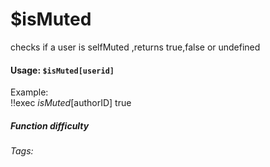 # $isMuted
checks if a user is selfMuted ,returns true,false or undefined

#### Usage: `$isMuted[userid]`
Example:
<br/>
<discord-messages>
	<discord-message :bot="false" role-color="#ffcc9a" author="Member">
		!!exec $isMuted[$authorID]
	</discord-message>
	<discord-message :bot="true" role-color="#0099ff" author="Custom Command" avatar="https://media.discordapp.net/avatars/725721249652670555/781224f90c3b841ba5b40678e032f74a.webp">
		true
	</discord-message>
</discord-messages>

##### Function difficulty <Badge type="tip" text="Easy" vertical="middle" /> 
###### Tags:
<Badge type="tip" text="is" vertical="middle" /> 
<Badge type="tip" text="Muted" vertical="middle" /> 